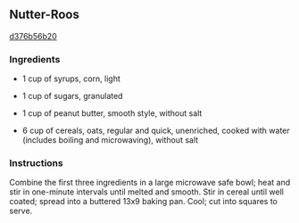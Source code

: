 ## Nutter-Roos

[d376b56b20](http://www.food.com/recipe/nutter-roos-408888)

### Ingredients

 - 1 cup of syrups, corn, light

 - 1 cup of sugars, granulated

 - 1 cup of peanut butter, smooth style, without salt

 - 6 cup of cereals, oats, regular and quick, unenriched, cooked with water (includes boiling and microwaving), without salt

### Instructions

Combine the first three ingredients in a large microwave safe bowl; heat and stir in one-minute intervals until melted and smooth. Stir in cereal until well coated; spread into a buttered 13x9 baking pan. Cool; cut into squares to serve.